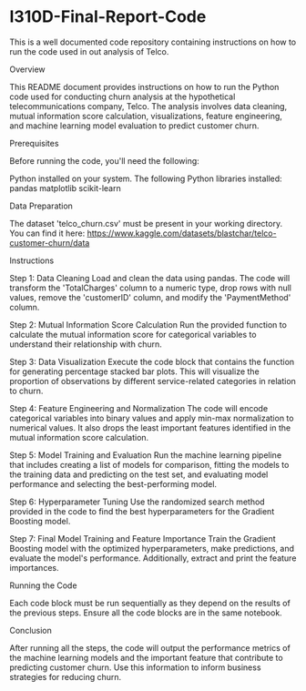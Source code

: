 # I310D-Final-Report-Code
This is a well documented code repository containing instructions on how to run the code used in out analysis of Telco.

Overview

This README document provides instructions on how to run the Python code used for conducting churn analysis at the hypothetical telecommunications company, Telco. The analysis involves data cleaning, mutual information score calculation, visualizations, feature engineering, and machine learning model evaluation to predict customer churn.

Prerequisites

Before running the code, you'll need the following:

Python installed on your system.
The following Python libraries installed:
pandas
matplotlib
scikit-learn

Data Preparation

The dataset 'telco_churn.csv' must be present in your working directory.
You can find it here: https://www.kaggle.com/datasets/blastchar/telco-customer-churn/data 

Instructions

Step 1: Data Cleaning
Load and clean the data using pandas. The code will transform the 'TotalCharges' column to a numeric type, drop rows with null values, remove the 'customerID' column, and modify the 'PaymentMethod' column.

Step 2: Mutual Information Score Calculation
Run the provided function to calculate the mutual information score for categorical variables to understand their relationship with churn.

Step 3: Data Visualization
Execute the code block that contains the function for generating percentage stacked bar plots. This will visualize the proportion of observations by different service-related categories in relation to churn.

Step 4: Feature Engineering and Normalization
The code will encode categorical variables into binary values and apply min-max normalization to numerical values. It also drops the least important features identified in the mutual information score calculation.

Step 5: Model Training and Evaluation
Run the machine learning pipeline that includes creating a list of models for comparison, fitting the models to the training data and predicting on the test set, and evaluating model performance and selecting the best-performing model.

Step 6: Hyperparameter Tuning
Use the randomized search method provided in the code to find the best hyperparameters for the Gradient Boosting model.

Step 7: Final Model Training and Feature Importance
Train the Gradient Boosting model with the optimized hyperparameters, make predictions, and evaluate the model's performance. Additionally, extract and print the feature importances.

Running the Code

Each code block must be run sequentially as they depend on the results of the previous steps.
Ensure all the code blocks are in the same notebook.

Conclusion

After running all the steps, the code will output the performance metrics of the machine learning models and the important feature that contribute to predicting customer churn. Use this information to inform business strategies for reducing churn.
